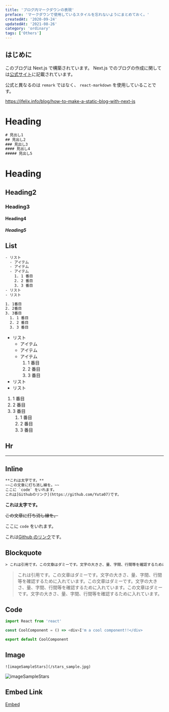 ```yaml
---
title: 'ブログ内マークダウンの表現'
preface: 'マークダウンで使用しているスタイルを忘れないようにまとめておく。'
createdAt: '2020-09-24'
updatedAt: '2021-08-26'
category: 'ordinary'
tags: ['Others']
---
```


## はじめに

このブログは Next.js で構築されています。
Next.js でのブログの作成に関しては[公式サイト](https://nextjs.org/)に記載されています。

公式と異なるのは `remark` ではなく、 `react-markdown` を使用していることです。

https://jfelix.info/blog/how-to-make-a-static-blog-with-next-js

# Heading

```txt
# 見出し1
## 見出し2
### 見出し3
#### 見出し4
##### 見出し5
```

# Heading

## Heading2

### Heading3

#### Heading4

##### Heading5

## List

```txt
- リスト
  - アイテム
  - アイテム
  - アイテム
    1. 1 番目
    2. 2 番目
    3. 3 番目
- リスト
- リスト

1. 1番目
2. 2番目
3. 3番目
  1. 1 番目
  2. 2 番目
  3. 3 番目
```

- リスト
  - アイテム
  - アイテム
  - アイテム
    1. 1 番目
    2. 2 番目
    3. 3 番目
- リスト
- リスト

1. 1 番目
2. 2 番目
3. 3 番目
   1. 1 番目
   2. 2 番目
   3. 3 番目

## Hr

---

## Inline

```txt
**これは太字です。**
~~この文章に打ち消し線を。~~
ここに `code` をいれます。
これは[Githubのリンク](https://github.com/Yuta07)です。
```

**これは太字です。**

~~この文章に打ち消し線を。~~

ここに `code` をいれます。

これは[Github のリンク](https://github.com/Yuta07)です。

## Blockquote

```txt
> これは引用です。この文章はダミーです。文字の大きさ、量、字間、行間等を確認するために入れています。この文章はダミーです。文字の大きさ、量、字間、行間等を確認するために入れています。この文章はダミーです。文字の大きさ、量、字間、行間等を確認するために入れています。
```

> これは引用です。この文章はダミーです。文字の大きさ、量、字間、行間等を確認するために入れています。この文章はダミーです。文字の大きさ、量、字間、行間等を確認するために入れています。この文章はダミーです。文字の大きさ、量、字間、行間等を確認するために入れています。

## Code

```typescript
import React from 'react'

const CoolComponent = () => <div>I'm a cool component!!</div>

export default CoolComponent
```

## Image

```txt
![imageSampleStars](/stars_sample.jpg)
```

![imageSampleStars](/blog/markdown-express/stars_sample.jpg)

## Embed Link

[Embed](https://ja.reactjs.org/)
